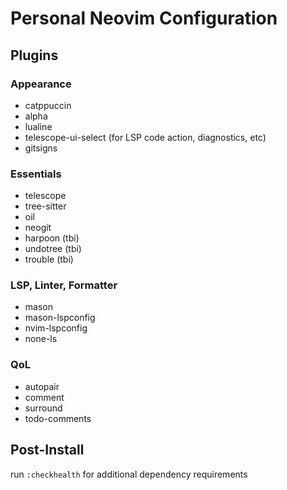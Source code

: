 # Personal Neovim Configuration

## Plugins
### Appearance
- catppuccin
- alpha
- lualine
- telescope-ui-select (for LSP code action, diagnostics, etc)
- gitsigns
### Essentials
- telescope
- tree-sitter
- oil
- neogit
- harpoon (tbi)
- undotree (tbi)
- trouble (tbi)
### LSP, Linter, Formatter
- mason
- mason-lspconfig
- nvim-lspconfig
- none-ls
### QoL
- autopair
- comment
- surround
- todo-comments
## Post-Install
run ```:checkhealth``` for additional dependency requirements
